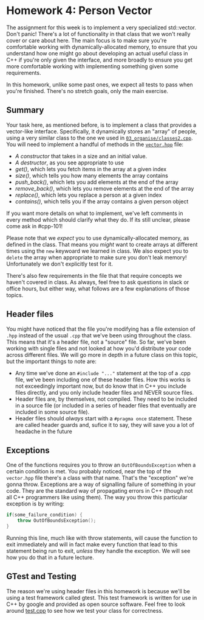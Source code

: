 # Homework 4: Person Vector

The assignment for this week is to implement a very specialized std::vector. Don't
panic! There's a lot of functionality in that class that we won't really cover or care
about here. The main focus is to make sure you're comfortable working with
dynamically-allocated memory, to ensure that you understand how one might go about
developing an actual useful class in C++ if you're only given the interface, and more
broadly to ensure you get more comfortable working with implementing something given
some requirements.

In this homework, unlike some past ones, we expect all tests to pass when you're
finished. There's no stretch goals, only the main exercise.

## Summary

Your task here, as mentioned before, is to implement a class that provides a
vector-like interface. Specifically, it dynamically stores an "array" of people, using
a very similar class to the one we used in
[`03_organise/classes2.cpp`](../../03_organise/classes2.cpp). You will need to
implement a handful of methods in the [`vector.hpp`](./vector.hpp) file:

- *A constructor* that takes in a size and an initial value.
- *A destructor*, as you see appropriate to use
- *get()*, which lets you fetch items in the array at a given index
- *size()*, which tells you how many elements the array contains
- *push_back()*, which lets you add elements at the end of the array
- *remove_back()*, which lets you remove elements at the end of the array
- *replace()*, which lets you replace a person at a given index
- *contains()*, which tells you if the array contains a given person object

If you want more details on what to implement, we've left comments in every method
which should clarify what they do. If its still unclear, please come ask in #cpp-101!

Please note that we *expect* you to use dynamically-allocated memory, as defined in the
class. That means you *might* want to create arrays at different times using the `new`
keywoard we learned in class. We also expect you to `delete` the array when appropriate
to make sure you don't leak memory! Unfortunately we don't explicitly test for it.

There's also few requirements in the file that that require concepts we haven't covered
in class. As always, feel free to ask questions in slack or office hours, but either
way, what follows are a few explanations of those topics.

## Header files

You might have noticed that the file you're modifying has a file extension of `.hpp`
instead of the usual `.cpp` that we've been using throughout the class. This means that
it's a header file, not a "source" file. So far, we've been working with single files
and not looked at how you'd distribute your code across different files. We will go
more in depth in a future class on this topic, but the important things to note are:

- Any time we've done an `#include "..."` statement at the top of a .cpp file, we've
  been including one of these header files. How this works is not exceedingly important
  now, but do know that in C++ you include files directly, and you only include header
  files and NEVER source files.
- Header files are, by themselves, not compiled. They need to be included in a source
  file (or included in a series of header files that eventually are included in some
  source file).
- Header files should *always* start with a `#pragma once` statement. These are called
  header guards and, sufice it to say, they will save you a lot of headache in the
  future

## Exceptions

One of the functions requires you to throw an `OutOfBoundsException` when a certain
condition is met. You probably noticed, near the top of the `vector.hpp` file there's
a class with that name. That's the "exception" we're gonna throw. Exceptions are a way
of signalling failure of something in your code. They are the standard way of
propagating errors in C++ (though not all C++ programmers like using them). The way you
throw this particular exception is by writing:

```cpp
if(some_failure_condition) {
    throw OutOfBoundsException();
}
```

Running this line, much like with throw statements, will cause the function to exit
immediately and will in fact make every function that lead to this statement being run
to exit, _unless_ they handle the exception. We will see how you do that in a future
lecture.

## GTest and Testing

The reason we're using header files in this homework is because we'll be using a test
framework called gtest. This test framework is written for use in C++ by google and
provided as open source software. Feel free to look around [test.cpp](./test.cpp) to
see how we test your class for correctness.
